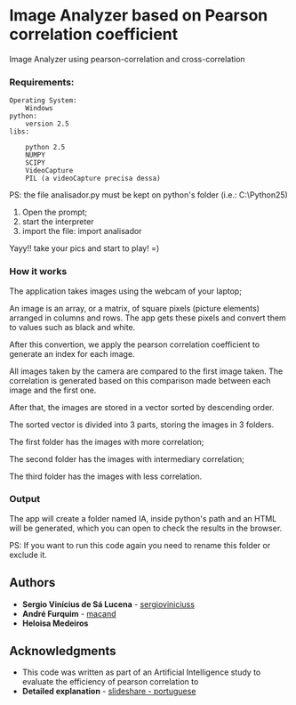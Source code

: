 # Image Analyzer based on Pearson correlation coefficient
Image Analyzer using pearson-correlation and cross-correlation
### Requirements:
	Operating System:
		Windows
	python:
		version 2.5
	libs:
	
		python 2.5 
		NUMPY 
		SCIPY
		VideoCapture
		PIL (a videoCapture precisa dessa)
PS:
the file analisador.py must be kept on python's folder (i.e.: C:\Python25)
1. Open the prompt;
2. start the interpreter
3. import the file: import analisador

Yayy!! take your pics and start to play! =)

### How it works
The application takes images using the webcam of your laptop;

An image is an array, or a matrix, of square pixels (picture elements) arranged in columns and rows. The app gets these pixels and convert them to values such as black and white.

After this convertion, we apply the pearson correlation coefficient to generate an index for each image.

All images taken by the camera are compared to the first image taken. The correlation is generated based on this comparison made between each image and the first one.

After that, the images are stored in a vector sorted by descending order.

The sorted vector is divided into 3 parts, storing the images in 3 folders.

The first folder has the images with more correlation;

The second folder has the images with intermediary correlation;

The third folder has the images with less correlation.


### Output
The app will create a folder named IA, inside python's path and an HTML will be generated, which you can open to check the results in the browser.

PS:
If you want to run this code again you need to rename this folder or exclude it.

## Authors

* **Sergio Vinícius de Sá Lucena** - [sergioviniciuss](https://github.com/sergioviniciuss)
* **André Furquim** - [macand](https://github.com/mcand)
* **Heloisa Medeiros**

## Acknowledgments

* This code was written as part of an Artificial Intelligence study to evaluate the efficiency of pearson correlation to 
* **Detailed explanation** - [slideshare - portuguese](https://pt.slideshare.net/sergioviniciuss/analisador-de-imagens-usando-o-coeficiente-de-correlao)

